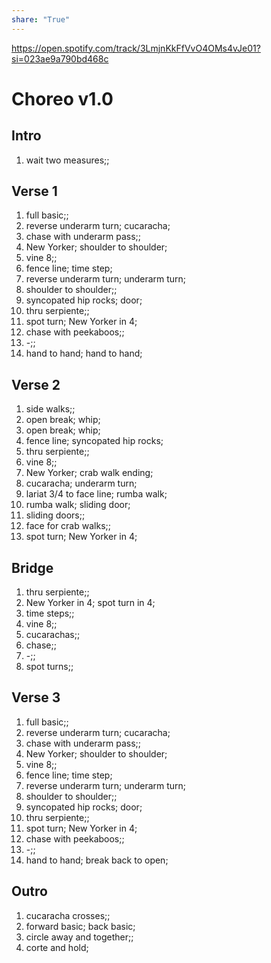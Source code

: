 ```yaml
---  
share: "True"  
---  
```

  
https://open.spotify.com/track/3LmjnKkFfVvO4OMs4vJe01?si=023ae9a790bd468c  
# Choreo v1.0  
## Intro  
1. wait two measures;;  
## Verse 1  
1. full basic;;  
2. reverse underarm turn; cucaracha;  
3. chase with underarm pass;;  
4. New Yorker; shoulder to shoulder;  
5. vine 8;;  
6. fence line; time step;  
7. reverse underarm turn; underarm turn;  
8. shoulder to shoulder;;  
9. syncopated hip rocks; door;  
10. thru serpiente;;  
11. spot turn; New Yorker in 4;  
12. chase with peekaboos;;  
13. -;;  
14. hand to hand; hand to hand;  
## Verse 2  
1. side walks;;  
2. open break; whip;  
3. open break; whip;  
4. fence line; syncopated hip rocks;  
5. thru serpiente;;  
6. vine 8;;  
7. New Yorker; crab walk ending;  
8. cucaracha; underarm turn;  
9. lariat 3/4 to face line; rumba walk;  
11. rumba walk; sliding door;  
12. sliding doors;;  
13. face for crab walks;;  
14. spot turn; New Yorker in 4;  
## Bridge  
1. thru serpiente;;  
2. New Yorker in 4; spot turn in 4;  
3. time steps;;  
4. vine 8;;  
5. cucarachas;;  
6. chase;;  
7. -;;  
8. spot turns;;  
## Verse 3  
1. full basic;;  
2. reverse underarm turn; cucaracha;  
3. chase with underarm pass;;  
4. New Yorker; shoulder to shoulder;  
5. vine 8;;  
6. fence line; time step;  
7. reverse underarm turn; underarm turn;  
8. shoulder to shoulder;;  
9. syncopated hip rocks; door;  
10. thru serpiente;;  
11. spot turn; New Yorker in 4;  
12. chase with peekaboos;;  
13. -;;  
14. hand to hand; break back to open;  
## Outro  
1. cucaracha crosses;;  
2. forward basic; back basic;  
3. circle away and together;;  
4. corte and hold;